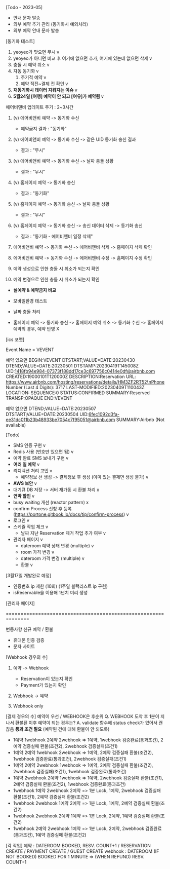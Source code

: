 [Todo - 2023-05]
- 안내 문자 발송
- 외부 예약 추가 관리 (동기화시 예외처리)
- 외부 예약 안내 문자 발송

[동기화 테스트]

1. yeoyeo가 맞으면 무시 v
2. yeoyeo가 아니면 비교 후 여기에 없으면 추가, 여기에 있는데 없으면 삭제 v
3. 충돌 시 예약 취소 v
4. 자동 동기화 v
   1. 주기적 예약 v
   2. 예약 직전~결제 전 확인 v
5. **재동기화시 데이터 지워지는 이슈** v
6. **5월24일 [여행] 예약이 안 되고 [여유]가 예약됨** v

에어비앤비 업데이트 주기 : 2~3시간

1. (v) 에어비앤비 예약 -> 동기화 수신
    - 예약금지 결과 : "동기화"
2. (v) 에어비앤비 예약 -> 동기화 수신 -> 같은 UID 동기화 송신 결과
    - 결과 : "무시"
3. (v) 에어비앤비 예약 -> 동기화 수신 -> 날짜 충돌 상황
   - 결과 : "무시"
4. (v) 홈페이지 예약 -> 동기화 송신
    - 결과 : "동기화"
5. (v) 홈페이지 예약 -> 동기화 송신 -> 날짜 충돌 상황
    - 결과 : "무시"
6. (v) 홈페이지 예약 -> 동기화 송신 -> 송신 데이터 삭제 -> 동기화 송신
    - 결과 : "동기화 - 에어비앤비 일정 삭제"

7. 에어비앤비 예약 -> 동기화 수신 -> 에어비앤비 삭제 -> 홈페이지 삭제 확인
8. 에어비앤비 예약 -> 동기화 수신 -> 에어비앤비 수정 -> 홈페이지 수정 확인
9. 예약 생성으로 인한 충돌 시 취소가 되는지 확인
10. 예약 변경으로 인한 충돌 시 취소가 되는지 확인

- **실예약 & 예약금지 비교**
- 모바일환경 테스트

- 날짜 충돌 처리
- 홈페이지 예약 -> 동기화 송신 -> 홈페이지 예약 취소 -> 동기화 수신 -> 홈페이지 예약의 경우, 예약 반영 X

[ics 포맷]

Event Name = VEVENT

예약 있으면
BEGIN:VEVENT
DTSTART;VALUE=DATE:20230430
DTEND;VALUE=DATE:20230501
DTSTAMP:20230419T145008Z
UID:1418fb94e984-07373f188dd17ce3c697756c0414e0df@airbnb.com
CREATED:19000101T120000Z
DESCRIPTION:Reservation URL: https://www.airbnb.com/hosting/reservations/details/HM3ZF2RT52\nPhone Number (Last 4 Digits): 3717
LAST-MODIFIED:20230409T110043Z
LOCATION:
SEQUENCE:0
STATUS:CONFIRMED
SUMMARY:Reserved
TRANSP:OPAQUE
END:VEVENT

예약 없으면
DTEND;VALUE=DATE:20230507
DTSTART;VALUE=DATE:20230504
UID:6fec1092d3fa-ee31dc011b23b48933be7054c7f95051@airbnb.com
SUMMARY:Airbnb (Not available)

[Todo]

- SMS 인증 구현 v
- Redis 사용 (번호만 있으면 됨) v
- 예약 완료 SMS 보내기 구현 v
- **여러 일 예약** v
- 리디렉션 처리 고민 v
    - 예약정보 선 생성 -> 결제정보 후 생성 (이미 있는 결제면 생성 불가) v
- **AWS  보안** v
- 대기큐 DB 저장 -> 서버 재가동 시 환불 처리 x
- **연박 할인** v
- busy waiting 개선 (reactor pattern) x
- confirm Process 신청 후 등록 (https://portone.gitbook.io/docs/tip/confirm-process) v
- 로그인 v
- 스케쥴 작업 체크 v
    - 날짜 지난 Reservation 제거 작업 추가 여부 v
- 관리자 페이지 v
    - dateroom 예약 상태 변경 (multiple) v
    - room 가격 변경 v
    - dateroom 가격 변경 (multiple) v
    - 환불 v

[3월17일 개발완료 예정]
- 인증번호 ip 제한 (10회) (1주일 블랙리스트 ip 구현)
- isReservable을 이용해 1년치 미리 생성

[관리자 페이지]

==============================================================

변동사항 신규 예약 / 환불

- 휴대폰 인증 검증
- 문자 사이트

[Webhook 경우의 수]
1. 예약 -> Webhook
   - Reservation이 있는지 확인
   - Payment가 있는지 확인

2. Webhook -> 예약


3. Webhook only


[결제 경우의 수]
예약이 우선 / WEBHOOK은 후순위
Q. WEBHOOK 도착 후 1분이 지나서 환불된 이후 예약이 되는 경우는?
A. validate 함수에 status check가 있어서 괜찮음
**통과 조건 필요** (예약된 건에 대해 환불이 안 되도록)

- 1예약 1webhook 2예약 2webhook => 1예약, 1webhook 검증완료(통과조건), 2예약 검증실패 환불(조건2), 2webhook 검증실패(조건1)
- 1예약 2예약 1webhook 2webhook => 1예약, 2예약 검증실패 환불(조건2), 1webhook 검증완료(통과조건), 2webhook 검증실패(조건1)
- 1예약 2예약 2webhook 1webhook => 1예약, 2예약 검증실패 환불(조건2), 2webhook 검증실패(조건1), 1webhook 검증완료(통과조건)
- 1예약 2webhook 2예약 1webhook => 1예약, 2webhook 검증실패 환불(조건1), 2예약 검증실패 환불(조건2), 1webhook 검증완료(통과조건)
- 1webhook 1예약 2webhook 2예약 => 1분 Lock, 1예약, 2webhook 검증실패 환불(조건1), 2예약 검증실패 환불(조건2)
- 1webhook 2webhook 1예약 2예약 => 1분 Lock, 1예약, 2예약 검증실패 환불(조건2)
- 1webhook 2webhook 2예약 1예약 => 1분 Lock, 2예약, 1예약 검증실패 환불(조건2)
- 1webhook 2예약 2webhook 1예약 => 1분 Lock, 2예약, 2webhook 검증완료(통과조건), 1예약 검증실패 환불(조건2)

[각 작업]
예약 : DATEROOM BOOKED, RESV. COUNT+1 / RESERVATION CREATE / PAYMENT CREATE / GUEST CREATE 
webhook : DATEROOM (IF NOT BOOKED) BOOKED FOR 1 MINUTE => (WHEN REFUND) RESV. COUNT+1